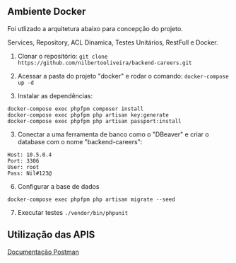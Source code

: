 ## Ambiente Docker

Foi utlizado a arquitetura abaixo para concepção do projeto.

Services, Repository, ACL Dinamica, Testes Unitários, RestFull e Docker.

1. Clonar o repositório:
`git clone https://github.com/nilbertooliveira/backend-careers.git`

2. Acessar a pasta do projeto "docker" e rodar o comando:
	`docker-compose up -d`
    
3. Instalar as dependências:
 ```
docker-compose exec phpfpm composer install
docker-compose exec phpfpm php artisan key:generate
docker-compose exec phpfpm php artisan passport:install
 ```
 
3. Conectar a uma ferramenta de banco como o "DBeaver" e criar o database com o nome "backend-careers":
```
Host: 10.5.0.4
Port: 3306
User: root
Pass: Nil#123@
```
6. Configurar a base de dados
```
docker-compose exec phpfpm php artisan migrate --seed
```

7. Executar testes
`./vendor/bin/phpunit`
## Utilização das APIS
[Documentação Postman](https://www.getpostman.com/collections/256f18e27c13afeed675)
